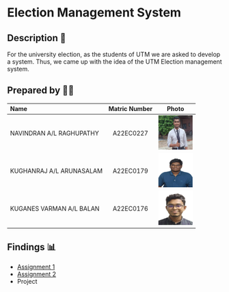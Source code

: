 # Election Management System

## Description 📝

For the university election, as the students of UTM we are asked to develop a system. Thus, we came up with the idea of the UTM Election management system. 

## Prepared by 🧑‍💻

| Name             | Matric Number | Photo                                                         |
| :---------------- | :-------------: | :------------------------------------------------------------: |
| NAVINDRAN A/L RAGHUPATHY   | A22EC0227        | <a href="https://github.com/NavindranRaghupathy" title="Chittaps"><img src="images/WhatsApp Image 2023-12-20 at 1.53.59 PM.jpeg" width=80px, height=80px>     |
| KUGHANRAJ A/L ARUNASALAM       | A22EC0179        | <a href="https://github.com/Kughanraj" title="Speaker"><img src="images/rsz_1my_photo.jpg" width=80px, height=80px>         |
| KUGANES VARMAN A/L BALAN       | A22EC0176        | <a href="https://github.com/KuganesVarman" title="Chindu"><img src="images/WhatsApp Image 2023-12-20 at 1.58.24 PM.jpeg" width=80px, height=80px>         |


## Findings 📊

- [Assignment 1](https://github.com/jjn7702/SECJ2013-DSA/tree/main/Submission/sec04/Agent%20P/ass1)
- [Assignment 2](https://github.com/jjn7702/SECJ2013-DSA/tree/main/Submission/sec04/Agent%20P/ass2)
- Project

